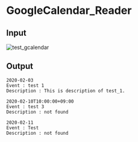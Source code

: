 # GoogleCalendar_Reader



## Input
![test_gcalendar](https://user-images.githubusercontent.com/59524938/72201528-61e08980-3498-11ea-80fe-2e5c9c14a2a4.png)


## Output
```
2020-02-03
Event : test 1
Description : This is description of test_1. 

2020-02-10T10:00:00+09:00
Event : test 3
Description : not found 

2020-02-11
Event : Test
Description : not found 
```
